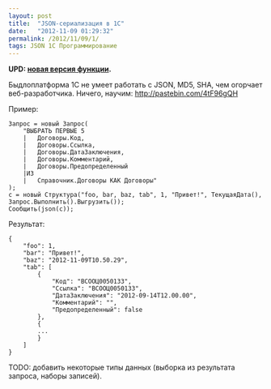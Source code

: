 ```yaml
---
layout: post
title:  "JSON-сериализация в 1С"
date:   "2012-11-09 01:29:32"
permalink: /2012/11/09/1/
tags: JSON 1С Программирование
---
```


**UPD: [новая версия функции](/2012/11/13/1/).**

Быдлоплатформа 1С не умеет работать с JSON, MD5, SHA, чем огорчает веб-разработчика.
Ничего, научим: http://pastebin.com/4tF96gQH

Пример:

~~~
Запрос = новый Запрос(
	"ВЫБРАТЬ ПЕРВЫЕ 5
	|	Договоры.Код,
	|	Договоры.Ссылка,
	|	Договоры.ДатаЗаключения,
	|	Договоры.Комментарий,
	|	Договоры.Предопределенный
	|ИЗ
	|	Справочник.Договоры КАК Договоры"
);
с = новый Структура("foo, bar, baz, tab", 1, "Привет!", ТекущаяДата(), Запрос.Выполнить().Выгрузить());
Сообщить(json(с));
~~~

Результат:

~~~
{
    "foo": 1,
    "bar": "Привет!",
    "baz": "2012-11-09T10.50.29",
    "tab": [
        {
            "Код": "ВСООЦ0050133",
            "Ссылка": "ВСООЦ0050133",
            "ДатаЗаключения": "2012-09-14T12.00.00",
            "Комментарий": "",
            "Предопределенный": false
        },
        {
        ...
        }
    ]
}
~~~

TODO: добавить некоторые типы данных (выборка из результата запроса,
наборы записей).

